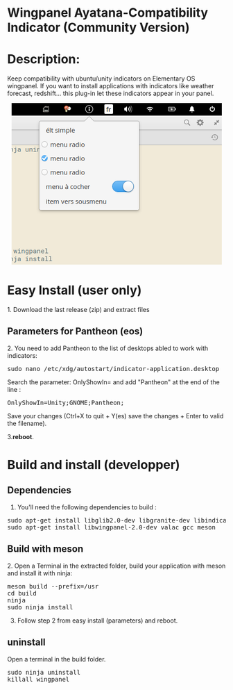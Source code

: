 # Wingpanel Ayatana-Compatibility Indicator (Community Version)
<h1>Description:</h1>
Keep compatibility with ubuntu/unity indicators on Elementary OS wingpanel.
If you want to install applications with indicators like weather forecast, redshift... this plug-in 
let these indicators appear in your panel. 

<p align="center"><img src="screenshot.png"/> </p>

<h1>Easy Install (user only)</h1>
1. Download the last release (zip) and extract files<br/>

<h2>Parameters for Pantheon (eos)</h2>
2. You need to add Pantheon to the list of desktops abled to work with indicators:
<pre>sudo nano /etc/xdg/autostart/indicator-application.desktop</pre>
Search the parameter: OnlyShowIn= and add "Pantheon" at the end of the line : 
<pre>OnlyShowIn=Unity;GNOME;Pantheon;</pre>
Save your changes (Ctrl+X to quit + Y(es) save the changes + Enter to valid the filename).<br/>

3.<b>reboot</b>.

<h1>Build and install (developper)</h1>
<h2>Dependencies</h2>

1. You'll need the following dependencies to build :

<pre>sudo apt-get install libglib2.0-dev libgranite-dev libindicator3-dev 
sudo apt-get install libwingpanel-2.0-dev valac gcc meson </pre/>

<h2>Build with meson</h2>

2. Open a Terminal in the extracted folder, build your application with meson and install it with ninja:<br/>

<pre>meson build --prefix=/usr
cd build
ninja
sudo ninja install
</pre>

3. Follow step 2 from easy install (parameters) and reboot.

<h2>uninstall</h2>
Open a terminal in the build folder.
<pre>sudo ninja uninstall
killall wingpanel
</pre>
